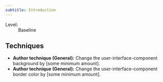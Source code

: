 ```yaml
---
subtitle: Introduction
---
```


<dl class="method-card">
  <div>
    <dt>Level:</dt>
    <dd>Baseline</dd>
  </div>
</dl>

## Techniques

* **Author technique (General):** Change the user-interface-component background by [some minimum amount].
* **Author technique (General):** Change the user-interface-component border color by [some minimum amount].